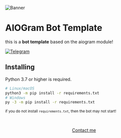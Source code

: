 ![Banner](https://user-images.githubusercontent.com/79407681/221333441-41052ac1-38a0-4ddb-a7b6-1e47f01af470.png)

AIOGram Bot Template
====================

this is a **bot template** based on the aiogram module!

[![Telegram](https://img.shields.io/badge/-Contact-2f3136?style=for-the-badge&logo=telegram)](https://t.me/lantrik)

Installing
----------

Python 3.7 or higher is required.

``` sh
# Linux/macOS
python3 -m pip install -r requirements.txt
# Windows
py -3 -m pip install -r requirements.txt
```

<sup>if you do not install `requirements.txt`, then the bot may not start!</sup>


<br>
<p align="center">
    <a href="https://t.me/lantrik">Contact me</a>
</p>
<br>
